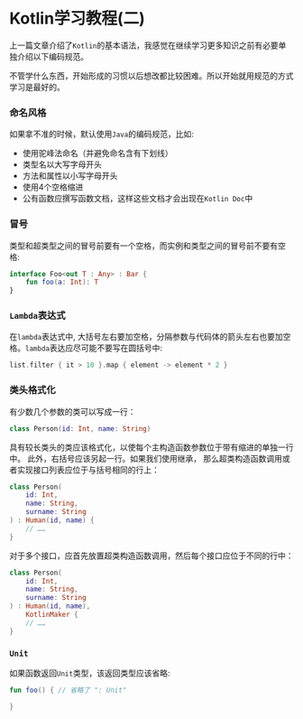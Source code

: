 Kotlin学习教程(二)
===

上一篇文章介绍了`Kotlin`的基本语法，我感觉在继续学习更多知识之前有必要单独介绍以下编码规范。    

不管学什么东西，开始形成的习惯以后想改都比较困难。所以开始就用规范的方式学习是最好的。 


### 命名风格

如果拿不准的时候，默认使用`Java`的编码规范，比如:   

- 使用驼峰法命名（并避免命名含有下划线）
- 类型名以大写字母开头
- 方法和属性以小写字母开头
- 使用4个空格缩进
- 公有函数应撰写函数文档，这样这些文档才会出现在`Kotlin Doc`中


### 冒号

类型和超类型之间的冒号前要有一个空格，而实例和类型之间的冒号前不要有空格:     

```kotlin
interface Foo<out T : Any> : Bar {
    fun foo(a: Int): T
}
```

### `Lambda`表达式

在`lambda`表达式中, 大括号左右要加空格，分隔参数与代码体的箭头左右也要加空格。`lambda`表达应尽可能不要写在圆括号中:    

```kotlin
list.filter { it > 10 }.map { element -> element * 2 }
```

### 类头格式化

有少数几个参数的类可以写成一行：

```kotlin
class Person(id: Int, name: String)
```

具有较长类头的类应该格式化，以使每个主构造函数参数位于带有缩进的单独一行中。 此外，右括号应该另起一行。如果我们使用继承，
那么超类构造函数调用或者实现接口列表应位于与括号相同的行上：

```kotlin
class Person(
    id: Int, 
    name: String,
    surname: String
) : Human(id, name) {
    // ……
}
```
对于多个接口，应首先放置超类构造函数调用，然后每个接口应位于不同的行中：
```kotlin
class Person(
    id: Int, 
    name: String,
    surname: String
) : Human(id, name),
    KotlinMaker {
    // ……
}
```


### `Unit`  

如果函数返回`Unit`类型，该返回类型应该省略:   
```kotlin
fun foo() { // 省略了 ": Unit"

}
```



